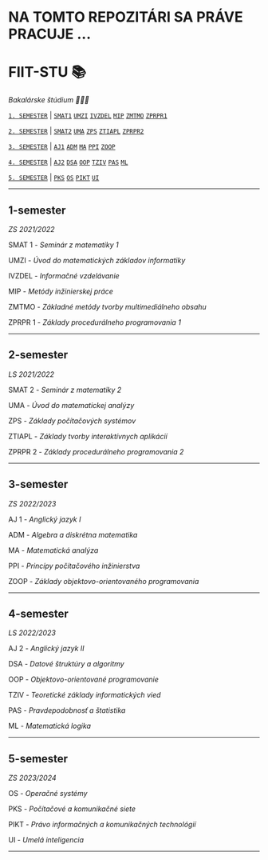 # NA TOMTO REPOZITÁRI SA PRÁVE PRACUJE ...
# FIIT-STU 📚
*Bakalárske štúdium 👨🏼‍🎓*

[`1. SEMESTER`](#1-semester) | 
[`SMAT1`](#LINK_SEM)    [`UMZI`](#LINK_SEM)     [`IVZDEL`](#LINK_SEM)        [`MIP`](#LINK_SEM)      [`ZMTMO`](#LINK_SEM)   [`ZPRPR1`](#LINK_SEM)

[`2. SEMESTER`](#2-semester) | 
[`SMAT2`](#LINK_SEM)    [`UMA`](#LINK_SEM)     [`ZPS`](#LINK_SEM)        [`ZTIAPL`](#LINK_SEM)      [`ZPRPR2`](#LINK_SEM)

[`3. SEMESTER`](#3-semester) | 
[`AJ1`](#LINK_SEM)    [`ADM`](#LINK_SEM)    [`MA`](#LINK_SEM)    [`PPI`](#LINK_SEM)    [`ZOOP`](#LINK_SEM)    

[`4. SEMESTER`](#4-semester) | 
[`AJ2`](#LINK_SEM)    [`DSA`](#LINK_SEM)    [`OOP`](#LINK_SEM)    [`TZIV`](#LINK_SEM)    [`PAS`](#LINK_SEM)    [`ML`](#LINK_SEM)    

[`5. SEMESTER`](#5-semester) | 
[`PKS`](#LINK_SEM)    [`OS`](#LINK_SEM)    [`PIKT`](#LINK_SEM)    [`UI`](#LINK_SEM)    


--- 

## 1-semester
*ZS 2021/2022*

SMAT 1 - *Seminár z matematiky 1*

UMZI - *Úvod do matematických základov informatiky*

IVZDEL - *Informačné vzdelávanie*

MIP - *Metódy inžinierskej práce*

ZMTMO - *Základné metódy tvorby multimediálneho obsahu*

ZPRPR 1 - *Základy procedurálneho programovania 1*

---

## 2-semester
*LS 2021/2022*

SMAT 2 - *Seminár z matematiky 2*

UMA - *Úvod do matematickej analýzy*

ZPS - *Základy počítačových systémov*

ZTIAPL - *Základy tvorby interaktívnych aplikácií*

ZPRPR 2 - *Základy procedurálneho programovania 2*

---

## 3-semester
*ZS 2022/2023*

AJ 1 - *Anglický jazyk I*

ADM - *Algebra a diskrétna matematika*

MA - *Matematická analýza*

PPI - *Princípy počítačového inžinierstva*

ZOOP - *Základy objektovo-orientovaného programovania*

---

## 4-semester
*LS 2022/2023*

AJ 2 - *Anglický jazyk II*

DSA - *Datové štruktúry a algoritmy*

OOP - *Objektovo-orientované programovanie*

TZIV - *Teoretické základy informatických vied*

PAS - *Pravdepodobnosť a štatistika*

ML - *Matematická logika*

---

## 5-semester
*ZS 2023/2024*

OS - *Operačné systémy*

PKS - *Počítačové a komunikačné siete*

PIKT - *Právo informačných a komunikačných technológií*

UI - *Umelá inteligencia*

---
